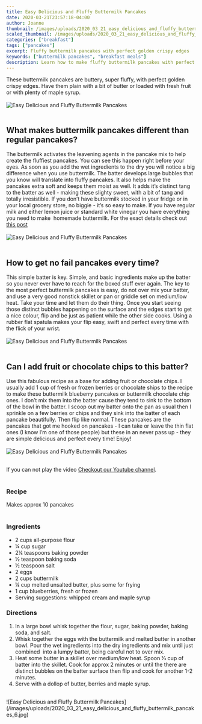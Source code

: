```yaml
---
title: Easy Delicious and Fluffy Buttermilk Pancakes
date: 2020-03-21T23:57:18-04:00
author: Joanne
thumbnail: /images/uploads/2020_03_21_easy_delicious_and_fluffy_buttermilk_pancakes_1.jpg
scaled_thumbnail: /images/uploads/2020_03_21_easy_delicious_and_fluffy_buttermilk_pancakes_0.jpg
categories: ["breakfast"]
tags: ["pancakes"]
excerpt: Fluffy buttermilk pancakes with perfect golden crispy edges
keywords: ["buttermilk pancakes", "breakfast meals"]
description: Learn how to make fluffy buttermilk pancakes with perfect golden crispy edges. These make the perfect lazy breakfast.
---
```


These buttermilk pancakes are buttery, super fluffy, with perfect golden crispy edges. Have them plain with a bit of butter or loaded with fresh fruit or with plenty of maple syrup.  
</br>
</br>
![Easy Delicious and Fluffy Buttermilk Pancakes](/images/uploads/2020_03_21_easy_delicious_and_fluffy_buttermilk_pancakes_2.jpg)
</br>
</br>

## What makes buttermilk pancakes different than regular pancakes? 

The buttermilk activates the leavening agents in the pancake mix to help create the fluffiest pancakes. You can see this happen right before your eyes. As soon as you add the wet ingredients to the dry you will notice a big difference when you use buttermilk. The batter develops large bubbles that you know will translate into fluffy pancakes. It also helps make the pancakes extra soft and keeps them moist as well. It adds it’s distinct tang to the batter as well - making these slighty sweet, with a bit of tang and totally irresistible. If you don’t have buttermilk stocked in your fridge or in your local grocery store, no biggie - it’s so easy to make. If you have regular milk and either lemon juice or standard white vinegar you have everything you need to make  homemade buttermilk. For the exact details check out [this post](https://www.google.ca/amp/s/www.thekitchn.com/how-to-make-a-quick-easy-buttermilk-substitute-cooking-lessons-from-the-kitchn-185757%3famp=1)
</br>
</br>
![Easy Delicious and Fluffy Buttermilk Pancakes](/images/uploads/2020_03_21_easy_delicious_and_fluffy_buttermilk_pancakes_3.jpg)
</br>
</br>

## How to get no fail pancakes every time?

This simple batter is key. Simple, and basic ingredients make up the batter so you never ever have to reach for the boxed stuff ever again. The key to the most perfect buttermilk pancakes is easy, do not over mix your batter, and use a very good nonstick skillet or pan or griddle set on medium/low heat. Take your time and let them do their thing. Once you start seeing those distinct bubbles happening on the surface and the edges start to get a nice colour, flip and be just as patient while the other side cooks. Using a rubber flat spatula makes your flip easy, swift and perfect every time with the flick of your wrist. 
</br>
</br>
![Easy Delicious and Fluffy Buttermilk Pancakes](/images/uploads/2020_03_21_easy_delicious_and_fluffy_buttermilk_pancakes_4.jpg)
</br>
</br>

## Can I add fruit or chocolate chips to this batter? 

Use this fabulous recipe as a base for adding fruit or chocolate chips. I usually add 1 cup of fresh or frozen berries or chocolate ships to the recipe to make these buttermilk blueberry pancakes or buttermilk chocolate chip ones. I don’t mix them into the batter cause they tend to sink to the bottom of the bowl in the batter. I scoop out my batter onto the pan as usual then I sprinkle on a few berries or chips and they sink into the batter of each pancake beautifully. Then flip like normal. These pancakes are the pancakes that got me hooked on pancakes - I can take or leave the thin flat ones (I know I’m one of those people) but these in an never pass up - they are simple delicious and perfect every time! Enjoy! 
</br>
</br>
![Easy Delicious and Fluffy Buttermilk Pancakes](/images/uploads/2020_03_21_easy_delicious_and_fluffy_buttermilk_pancakes_5.jpg)
</br>
</br>

<div class="mv-video-target mv-video-id-lua0fkfhajz4vo0acukz" data-video-id="lua0fkfhajz4vo0acukz" data-volume="70" data-ratio="16:9"></div>
If you can not play the video <span class="highlight"><a href="https://youtu.be/zS_6njFjx6I">Checkout our Youtube channel</a></span>.
</br>
</br>

### Recipe
Makes approx 10 pancakes
</br>
</br>

### Ingredients
* <span itemprop="ingredients">2 cups all-purpose flour</span>
* <span itemprop="ingredients">¼ cup sugar</span>
* <span itemprop="ingredients">2¼ teaspoons baking powder</span>
* <span itemprop="ingredients">½ teaspoon baking soda</span>
* <span itemprop="ingredients">½ teaspoon salt</span>
* <span itemprop="ingredients">2 eggs</span>
* <span itemprop="ingredients">2 cups buttermilk</span>
* <span itemprop="ingredients">¼ cup melted unsalted butter, plus some for frying</span>
* <span itemprop="ingredients">1 cup blueberries, fresh or frozen</span>
* <span itemprop="ingredients">Serving suggestions: whipped cream and maple syrup </span>

### Directions

1. In a large bowl whisk together the flour, sugar, baking powder, baking soda, and salt.
2. Whisk together the eggs with the buttermilk and melted butter in another bowl. Pour the wet ingredients into the dry ingredients and mix until just combined  into a lumpy batter, being careful not to over mix.
3. Heat some butter in a skillet over medium/low heat. Spoon ⅓ cup of batter into the skillet. Cook for approx 2 minutes or until the there are distinct bubbles on the batter surface then flip and cook for another 1-2 minutes. 
4. Serve with a dollop of butter, berries and maple syrup.

</br>
![Easy Delicious and Fluffy Buttermilk Pancakes](/images/uploads/2020_03_21_easy_delicious_and_fluffy_buttermilk_pancakes_6.jpg)